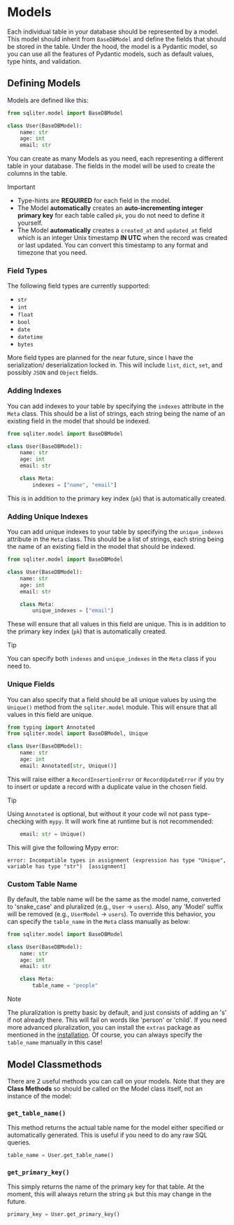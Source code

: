 # Models

Each individual table in your database should be represented by a model. This
model should inherit from `BaseDBModel` and define the fields that should be
stored in the table. Under the hood, the model is a Pydantic model, so you can
use all the features of Pydantic models, such as default values, type hints, and
validation.

## Defining Models

Models are defined like this:

```python
from sqliter.model import BaseDBModel

class User(BaseDBModel):
    name: str
    age: int
    email: str
```

You can create as many Models as you need, each representing a different table
in your database. The fields in the model will be used to create the columns in
the table.

> [!IMPORTANT]
>
> - Type-hints are **REQUIRED** for each field in the model.
> - The Model **automatically** creates an **auto-incrementing integer primary
> key** for each table called `pk`, you do not need to define it yourself.
> - The Model **automatically** creates a `created_at` and `updated_at` field
> which is an integer Unix timestamp **IN UTC** when the record was created or
> last updated. You can convert this timestamp to any format and timezone that
> you need.

### Field Types

The following field types are currently supported:

- `str`
- `int`
- `float`
- `bool`
- `date`
- `datetime`
- `bytes`

More field types are planned for the near future, since I have the
serialization/ deserialization locked in. This will include `list`, `dict`,
`set`, and possibly `JSON` and `Object` fields.

### Adding Indexes

You can add indexes to your table by specifying the `indexes` attribute in the
`Meta` class. This should be a list of strings, each string being the name of an
existing field in the model that should be indexed.

```python
from sqliter.model import BaseDBModel

class User(BaseDBModel):
    name: str
    age: int
    email: str

    class Meta:
        indexes = ["name", "email"]
```

This is in addition to the primary key index (`pk`) that is automatically
created.

### Adding Unique Indexes

You can add unique indexes to your table by specifying the `unique_indexes`
attribute in the `Meta` class. This should be a list of strings, each string
being the name of an existing field in the model that should be indexed.

```python
from sqliter.model import BaseDBModel

class User(BaseDBModel):
    name: str
    age: int
    email: str

    class Meta:
        unique_indexes = ["email"]
```

These will ensure that all values in this field are unique. This is in addition
to the primary key index (`pk`) that is automatically created.

> [!TIP]
>
> You can specify both `indexes` and `unique_indexes` in the `Meta` class if you
> need to.

### Unique Fields

You can also specify that a field should be all unique values by using the
`Unique()` method from the `sqliter.model` module. This will ensure that all
values in this field are unique.

```python
from typing import Annotated
from sqliter.model import BaseDBModel, Unique

class User(BaseDBModel):
    name: str
    age: int
    email: Annotated[str, Unique()]
```

This will raise either a `RecordInsertionError` or `RecordUpdateError` if you
try to insert or update a record with a duplicate value in the chosen field.

> [!TIP]
>
> Using `Annotated` is optional, but without it your code wil not pass
> type-checking with `mypy`. It will work fine at runtime but is not recommended:
>
> ```python
>     email: str = Unique()
>
>```
>
> This will give the following Mypy error:
>
> ```pre
> error: Incompatible types in assignment (expression has type "Unique", variable has type "str")  [assignment]
>```

### Custom Table Name

By default, the table name will be the same as the model name, converted to
'snake_case' and pluralized (e.g., `User` -> `users`). Also, any 'Model' suffix
will be removed (e.g., `UserModel` -> `users`). To override this behavior, you
can specify the `table_name` in the `Meta` class manually as below:

```python
from sqliter.model import BaseDBModel

class User(BaseDBModel):
    name: str
    age: int
    email: str

    class Meta:
        table_name = "people"
```

> [!NOTE]
>
> The pluralization is pretty basic by default, and just consists of adding an
> 's' if not already there. This will fail on words like 'person' or 'child'. If
> you need more advanced pluralization, you can install the `extras` package as
> mentioned in the [installation](../installation.md#optional-dependencies). Of
> course, you can always specify the `table_name` manually in this case!

## Model Classmethods

There are 2 useful methods you can call on your models. Note that they are
**Class Methods** so should be called on the Model class itself, not an
instance of the model:

### `get_table_name()`

This method returns the actual table name for the model either specified or
automatically generated. This is useful if you need to do any raw SQL queries.

```python
table_name = User.get_table_name()
```

### `get_primary_key()`

This simply returns the name of the primary key for that table. At the moment,
this will always return the string `pk` but this may change in the future.

```python
primary_key = User.get_primary_key()
```

